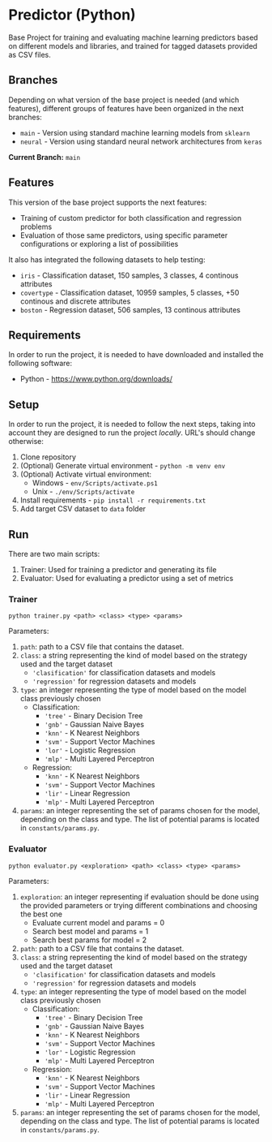 # Predictor (Python)
Base Project for training and evaluating machine learning predictors based on different models and libraries, and trained for tagged datasets provided as CSV files.

## Branches
Depending on what version of the base project is needed (and which features), different groups of features have been organized in the next branches:
- `main` - Version using standard machine learning models from `sklearn`
- `neural` - Version using standard neural network architectures from `keras`

**Current Branch:** `main`

## Features
This version of the base project supports the next features:
- Training of custom predictor for both classification and regression problems
- Evaluation of those same predictors, using specific parameter configurations or exploring a list of possibilities

It also has integrated the following datasets to help testing:
- `iris` - Classification dataset, 150 samples, 3 classes, 4 continous attributes
- `covertype` - Classification dataset, 10959 samples, 5 classes, +50 continous and discrete attributes
- `boston` - Regression dataset, 506 samples, 13 continous attributes

## Requirements
In order to run the project, it is needed to have downloaded and installed the following software:
- Python - https://www.python.org/downloads/

## Setup
In order to run the project, it is needed to follow the next steps, taking into account they are designed to run the project *locally*. URL's should change otherwise:
1. Clone repository
2. (Optional) Generate virtual environment - `python -m venv env`
3. (Optional) Activate virtual environment:
    - Windows - `env/Scripts/activate.ps1` 
    - Unix - `./env/Scripts/activate`
4. Install requirements - `pip install -r requirements.txt`
5. Add target CSV dataset to `data` folder

## Run
There are two main scripts:
1. Trainer: Used for training a predictor and generating its file
2. Evaluator: Used for evaluating a predictor using a set of metrics

### Trainer
`python trainer.py <path> <class> <type> <params>` <br>

Parameters:
1. `path`: path to a CSV file that contains the dataset.
2. `class`: a string representing the kind of model based on the strategy used and the target dataset
    - `'clasification'` for classification datasets and models
    - `'regression'` for regression datasets and models
3. `type`: an integer representing the type of model based on the model class previously chosen
    - Classification:
        - `'tree'` - Binary Decision Tree
        - `'gnb'` - Gaussian Naive Bayes
        - `'knn'` - K Nearest Neighbors
        - `'svm'` - Support Vector Machines
        - `'lor'` - Logistic Regression
        - `'mlp'` - Multi Layered Perceptron
    - Regression:
        - `'knn'` - K Nearest Neighbors
        - `'svm'` - Support Vector Machines
        - `'lir'` - Linear Regression
        - `'mlp'` - Multi Layered Perceptron
4. `params`: an integer representing the set of params chosen for the model, depending on the class and type. The list of potential params is located in `constants/params.py`.

### Evaluator
`python evaluator.py <exploration> <path> <class> <type> <params>` <br>

 Parameters:
1. `exploration`: an integer representing if evaluation should be done using the provided parameters or trying different combinations and choosing the best one
    - Evaluate current model and params = 0
    - Search best model and params = 1
    - Search best params for model = 2
2. `path`: path to a CSV file that contains the dataset.
2. `class`: a string representing the kind of model based on the strategy used and the target dataset
    - `'clasification'` for classification datasets and models
    - `'regression'` for regression datasets and models
3. `type`: an integer representing the type of model based on the model class previously chosen
    - Classification:
        - `'tree'` - Binary Decision Tree
        - `'gnb'` - Gaussian Naive Bayes
        - `'knn'` - K Nearest Neighbors
        - `'svm'` - Support Vector Machines
        - `'lor'` - Logistic Regression
        - `'mlp'` - Multi Layered Perceptron
    - Regression:
        - `'knn'` - K Nearest Neighbors
        - `'svm'` - Support Vector Machines
        - `'lir'` - Linear Regression
        - `'mlp'` - Multi Layered Perceptron
5. `params`: an integer representing the set of params chosen for the model, depending on the class and type. The list of potential params is located in `constants/params.py`.
